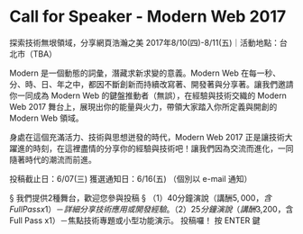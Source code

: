 # Call for Speaker - Modern Web 2017

探索技術無垠領域，分享網頁浩瀚之美
2017年8/10(四)-8/11(五)｜活動地點：台北市（TBA）

Modern 是一個動態的詞彙，潛藏求新求變的意義。Modern Web 在每一秒、分、時、日、年之中，都因不斷創新而持續改寫著、開發著與分享著。讓我們邀請你一同成為 Modern Web 的鍵盤推動者（無誤），在經驗與技術交織的 Modern Web 2017 舞台上，展現出你的能量與火力，帶領大家踏入你所定義與開創的 Modern Web 領域。

身處在這個充滿活力、技術與思想迸發的時代，Modern Web 2017 正是讓技術大躍進的時刻，在這裡盡情的分享你的經驗與技術吧！讓我們因為交流而進化，一同隨著時代的潮流而前進。

投稿截止日：6/07(三)
獲選通知日：6/16(五)
（個別以 e-mail 通知）

§ 我們提供2種舞台，歡迎您參與投稿 §
（1）40分鐘演說（講酬$5,000，含Full Pass x1）－詳細分享技術應用或開發經驗。
（2）25分鐘演說（講酬$3,200，含Full Pass x1）－焦點技術專題或小型功能演示。
投稿囉！ 按 ENTER 鍵
